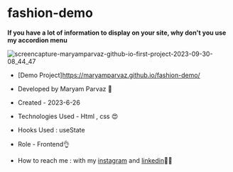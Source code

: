 # fashion-demo
**If you have a lot of information to display on your site, why don't you use my accordion menu**


![screencapture-maryamparvaz-github-io-first-project-2023-09-30-08_44_47](https://github.com/maryamparvaz/first-project/assets/124708513/a7c7069d-7655-434a-ae92-2f42ef20eb44)

- [Demo Project]https://maryamparvaz.github.io/fashion-demo/

- Developed by Maryam Parvaz 🙎

- Created - 2023-6-26

- Technologies Used - Html , css 😍

- Hooks Used : useState 

- Role - Frontend👌

- How to reach me : with my [instagram](https://www.instagram.com/maryamparvaz_web) and [linkedin](https://www.linkedin.com/in/maryamparvaz)👩‍💻

